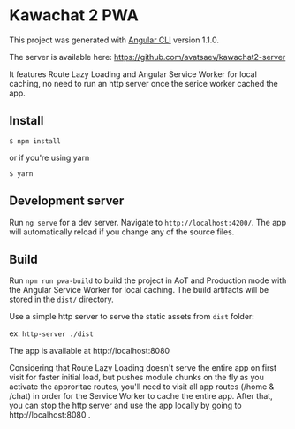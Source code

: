 # Kawachat 2 PWA

This project was generated with [Angular CLI](https://github.com/angular/angular-cli) version 1.1.0.

The server is available here: https://github.com/avatsaev/kawachat2-server

It features Route Lazy Loading and Angular Service Worker for local caching, no need to run an http server once the serice worker cached the app.

## Install

`$ npm install`

or if you're using yarn 

`$ yarn`

## Development server

Run `ng serve` for a dev server. Navigate to `http://localhost:4200/`. The app will automatically reload if you change any of the source files.

## Build

Run `npm run pwa-build` to build the project in AoT and Production mode with the Angular Service Worker for local caching. The build artifacts will be stored in the `dist/` directory. 

Use a simple http server to serve the static assets from `dist` folder:

ex: `http-server ./dist`

The app is available at http://localhost:8080

Considering that Route Lazy Loading doesn't serve the entire app on first visit for faster initial load, but pushes module chunks on the fly as you activate the approritae routes, you'll need to visit all app routes (/home & /chat) in order for the Service Worker to cache the entire app. After that, you can stop the http server and use the app locally by going to http://localhost:8080 .
